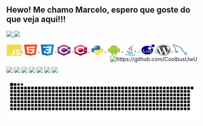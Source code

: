 ## Hewo! Me chamo Marcelo, espero que goste do que veja aqui!!! 
 <div>
  <a href="https://github.com/CoolbusUwU">
  <img height="180em" src="https://github-readme-stats.vercel.app/api?username=CoolbusUwU&show_icons=true&theme=bear&include_all_commits=true&count_private=true"/>
  <img height="180em" src="https://github-readme-stats.vercel.app/api/top-langs/?username=CoolbusUwU&layout=compact&langs_count=7&theme=bear"/>
</div>
<div style="display: inline_block"><br>
  <img align="center" alt="https://github.com/CoolbusUwU" height="30" width="40" src="https://raw.githubusercontent.com/devicons/devicon/master/icons/javascript/javascript-plain.svg">
  <img align="center" alt="https://github.com/CoolbusUwU" height="30" width="40" src="https://raw.githubusercontent.com/devicons/devicon/master/icons/html5/html5-original.svg">
  <img align="center" alt="https://github.com/CoolbusUwU" height="30" width="40" src="https://raw.githubusercontent.com/devicons/devicon/master/icons/css3/css3-original.svg">
  <img align="center" alt="https://github.com/CoolbusUwU" height="30" width="40" src="https://raw.githubusercontent.com/devicons/devicon/master/icons/csharp/csharp-original.svg">
  <img align="center" alt="https://github.com/CoolbusUwU" height="30" width="40" src="https://raw.githubusercontent.com/devicons/devicon/master/icons/cplusplus/cplusplus-original.svg">
  <img align="center" alt="https://github.com/CoolbusUwU" height="30" width="40" src="https://raw.githubusercontent.com/devicons/devicon/master/icons/python/python-original.svg">
  <img align="center" alt="https://github.com/CoolbusUwU" height="30" width="40" src="https://raw.githubusercontent.com/devicons/devicon/master/icons/android/android-plain.svg">
  <img align="center" alt="https://github.com/CoolbusUwU" height="30" width="40" src="https://raw.githubusercontent.com/devicons/devicon/master/icons/java/java-original.svg">
  <img align="center" alt="https://github.com/CoolbusUwU" height="30" width="40" src="https://raw.githubusercontent.com/devicons/devicon/master/icons/lua/lua-original-wordmark.svg">
  <img align="center" alt="https://github.com/CoolbusUwU" height="30" width="40" src="https://raw.githubusercontent.com/devicons/devicon/master/icons/wordpress/wordpress-plain.svg">
  <img align="center" alt="https://github.com/CoolbusUwU" height="30" width="40" src="https://raw.githubusercontent.com/devicons/devicon/master/icons/mysql/mysql-original.svg">
  <img align="right" alt="https://github.com/CoolbusUwU" src="https://cdn.discordapp.com/attachments/753466762560929862/879579056457252914/marcy_2.png">
</div>  
    
  ##
 
 <div> 
  <a href="https://discord.gg/qsdJ8zqX52" target="_blank"><img src="https://img.shields.io/badge/Discord-7289DA?style=for-the-badge&logo=discord&logoColor=white" target="_blank"></a>  
  <a href="https://www.youtube.com/channel/UCOhEpltFc3za1YxR5ZFDOKQ" target="_blank"><img src="https://img.shields.io/badge/YouTube-FF0000?style=for-the-badge&logo=youtube&logoColor=white" target="_blank"></a>
  <a href="https://www.instagram.com/marceloo_cc/" target="_blank"><img src="https://img.shields.io/badge/-Instagram-%23E4405F?style=for-the-badge&logo=instagram&logoColor=white" target="_blank"></a>
 	<a href="https://www.twitch.tv/coolbusxd" target="_blank"><img src="https://img.shields.io/badge/Twitch-9146FF?style=for-the-badge&logo=twitch&logoColor=white" target="_blank"></a>
  <a href = "mailto:marcelocarloscustodio.mcc@gmail.com"><img src="https://img.shields.io/badge/-Gmail-%23333?style=for-the-badge&logo=gmail&logoColor=white" target="_blank"></a>
  <a href = "https://twitter.com/CoolbusXD"><img src="https://img.shields.io/badge/Twitter-1DA1F2?style=for-the-badge&logo=twitter&logoColor=white" target="_blank"></a>
  <a href = "https://t.me/Coolbus_uwu"><img src="https://img.shields.io/badge/Telegram-2CA5E0?style=for-the-badge&logo=telegram&logoColor=white"></a>
 </div> 
   
  ![Snake animation](https://github.com/CoolbusUwU/CoolbusUwU/blob/output/github-contribution-grid-snake.svg)
 
